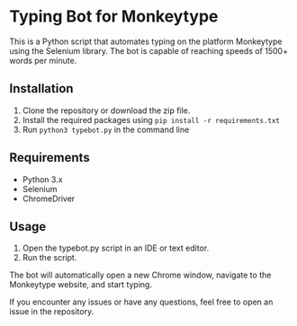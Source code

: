# Typing Bot for Monkeytype

This is a Python script that automates typing on the platform Monkeytype using the Selenium library. The bot is capable of reaching speeds of 1500+ words per minute.

## Installation
1. Clone the repository or download the zip file.
2. Install the required packages using `pip install -r requirements.txt`
3. Run `python3 typebot.py` in the command line

## Requirements
+ Python 3.x
+ Selenium
+ ChromeDriver

## Usage
1. Open the typebot.py script in an IDE or text editor.
2. Run the script.

The bot will automatically open a new Chrome window, navigate to the Monkeytype website, and start typing.

If you encounter any issues or have any questions, feel free to open an issue in the repository.
